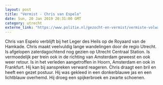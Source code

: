 ```yaml
---
layout: post
title: "Vermist - Chris van Espelo"
date: Sun, 20 Jan 2019 20:31:00 GMT
category: utrecht
externe_link: "https://www.politie.nl/gezocht-en-vermist/vermiste-volwassenen/2019/januari/chris-van-espelo.html"
---
```


Chris van Espelo verblijft bij het Leger des Heils op de Royaard van de Hamkade. Chris maakt veelvuldig lange wandelingen door de regio Utrecht. Is afgelopen zaterdagochtend nog gezien op Utrecht Centraal Station. Is vermoedelijk per trein ook in de richting van Amsterdam geweest en ook weer retour. Is in het verleden aangetroffen in Hoorn, Amsterdam en ook in Frankfurt.  Hij kan bij aanspreken verward reageren. Chris draagt een bril en heeft een gezet postuur. Hij was gekleed in een donkerblauwe jas en een lichtblauw overhemd. Hij droeg een spijkerbroek en zwarte schoenen.
